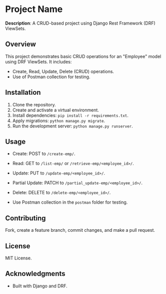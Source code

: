 # Project Name

**Description**: A CRUD-based project using Django Rest Framework (DRF) ViewSets.

## Overview

This project demonstrates basic CRUD operations for an "Employee" model using DRF ViewSets. It includes:

- Create, Read, Update, Delete (CRUD) operations.
- Use of Postman collection for testing.

## Installation

1. Clone the repository.
2. Create and activate a virtual environment.
3. Install dependencies: `pip install -r requirements.txt`.
4. Apply migrations: `python manage.py migrate`.
5. Run the development server: `python manage.py runserver`.

## Usage

- Create: POST to `/create-emp/`.
- Read: GET to `/list-emp/` or `/retrieve-emp/<employee_id>/`.
- Update: PUT to `/update-emp/<employee_id>/`.
- Partial Update: PATCH to `/partial_update-emp/<employee_id>/`.
- Delete: DELETE to `/delete-emp/<employee_id>/`.

- Use Postman collection in the `postman` folder for testing.

## Contributing

Fork, create a feature branch, commit changes, and make a pull request.

## License

MIT License.

## Acknowledgments

- Built with Django and DRF.
